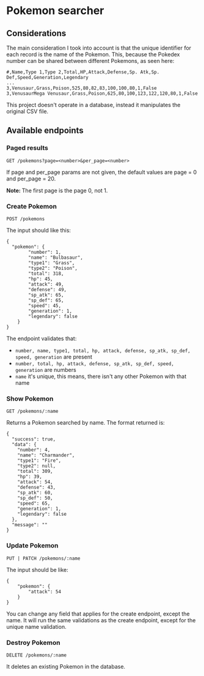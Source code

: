 # Pokemon searcher

## Considerations
The main consideration I took into account is that the unique identifier for each record is the name of the Pokemon. This, because the Pokedex number can be shared between different Pokemons, as seen here:

```
#,Name,Type 1,Type 2,Total,HP,Attack,Defense,Sp. Atk,Sp. Def,Speed,Generation,Legendary
...
3,Venusaur,Grass,Poison,525,80,82,83,100,100,80,1,False
3,VenusaurMega Venusaur,Grass,Poison,625,80,100,123,122,120,80,1,False
```

This project doesn't operate in a database, instead it manipulates the original CSV file.

## Available endpoints

### Paged results
`GET /pokemons?page=<number>&per_page=<number>`

If page and per_page params are not given, the default values are page = 0 and per_page = 20.

<b>Note: </b> The first page is the page 0, not 1.

### Create Pokemon
`POST /pokemons`

The input should like this:
```
{
  "pokemon": {
		"number": 1,
		"name": "Bulbasaur",
		"type1": "Grass",
		"type2": "Poison",
		"total": 318,
		"hp": 45,
		"attack": 49,
		"defense": 49,
		"sp_atk": 65,
		"sp_def": 65,
		"speed": 45,
		"generation": 1,
		"legendary": false
	}
}
```

The endpoint validates that:
* `number, name, type1, total, hp, attack, defense, sp_atk, sp_def, speed, generation` are present
* `number, total, hp, attack, defense, sp_atk, sp_def, speed, generation` are numbers
*  `name` it's unique, this means, there isn't any other Pokemon with that name

### Show Pokemon
`GET /pokemons/:name`

Returns a Pokemon searched by name. The format returned is:
```
{
  "success": true,
  "data": {
    "number": 4,
    "name": "Charmander",
    "type1": "Fire",
    "type2": null,
    "total": 309,
    "hp": 39,
    "attack": 54,
    "defense": 43,
    "sp_atk": 60,
    "sp_def": 50,
    "speed": 65,
    "generation": 1,
    "legendary": false
  },
  "message": ""
}
```

### Update Pokemon
`PUT | PATCH /pokemons/:name`

The input should be like:
```
{
	"pokemon": {
		"attack": 54
	}
}
```

You can change any field that applies for the create endpoint, except the name. It will run the same validations as the create endpoint, except for the unique name validation.

### Destroy Pokemon
`DELETE /pokemons/:name`

It deletes an existing Pokemon in the database.